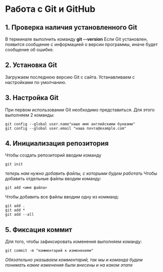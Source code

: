 # Работа с Git и GitHub #

## 1. Проверка наличия установленного Git 
В терминале выполнить команду **git --version**
Если Git установлен, появится сообщение с информацией о версии программы, иначе будет сообщение об ошибке.

## 2. Установка Git 
Загружаем последнюю версию Git с сайта.
Устанавливаем с настройками по умолчанию.

## 3. Настройка Git
При первом использовании Git необходимо представиться. Для этого выполняем 2 команды:
``` 
git config --global user.name"наше имя английскими буквами"
git config --global user.email "наша почта@example.com"
```
## 4. Инициализация репозитория
Чтобы создать репозиторий вводим команду
```
git init
```
*теперь нам нужно добавить файлы, с которыми будем работать*
Чтобы добавить отдельные файлы вводим команду:
```
git add <имя файла>
```
Чтобы добавить все файлы вводим одну из комманд:
```
git add .
git add *
git add --all
```
## 5. Фиксация коммит
Для того, чтобы зафиксировать изменения выполняем команду:
```
git commit -m "комментарий к изменениям"
```
*Обязательно указываем комментарий, так мы и команда будем понимать какие изменения были внесены и на каком этапе* 